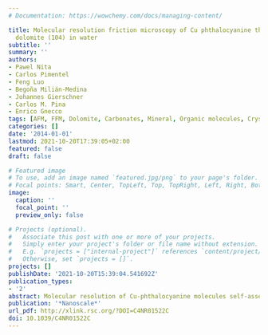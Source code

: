 ```yaml
---
# Documentation: https://wowchemy.com/docs/managing-content/

title: Molecular resolution friction microscopy of Cu phthalocyanine thin films on
  dolomite (104) in water
subtitle: ''
summary: ''
authors:
- Pawel Nita
- Carlos Pimentel
- Feng Luo
- Begoña Milián-Medina
- Johannes Gierschner
- Carlos M. Pina
- Enrico Gnecco
tags: [AFM, FFM, Dolomite, Carbonates, Mineral, Organic molecules, Crystallography]
categories: []
date: '2014-01-01'
lastmod: 2021-10-20T17:39:05+02:00
featured: false
draft: false

# Featured image
# To use, add an image named `featured.jpg/png` to your page's folder.
# Focal points: Smart, Center, TopLeft, Top, TopRight, Left, Right, BottomLeft, Bottom, BottomRight.
image:
  caption: ''
  focal_point: ''
  preview_only: false

# Projects (optional).
#   Associate this post with one or more of your projects.
#   Simply enter your project's folder or file name without extension.
#   E.g. `projects = ["internal-project"]` references `content/project/deep-learning/index.md`.
#   Otherwise, set `projects = []`.
projects: []
publishDate: '2021-10-20T15:39:04.541692Z'
publication_types:
- '2'
abstract: Molecular resolution of Cu-phthalocyanine molecules self-assembled on a dolomite (104) surface has been achieved using friction force microscopy in water. The reliability of ultrathin organic layers as active components for molecular electronic devices depends ultimately on an accurate characterization of the layer morphology and ability to withstand mechanical stresses on the nanoscale. To this end, since the molecular layers need to be electrically decoupled using thick insulating substrates, the use of AFM becomes mandatory. Here, we show how friction force microscopy (FFM) in water allows us to identify the orientation of copper(ii)phthalocyanine (CuPc) molecules previously self-assembled on a dolomite (104) mineral surface in ultra-high vacuum. The molecular features observed in the friction images show that the CuPc molecules are stacked in parallel rows with no preferential orientation with respect to the dolomite lattice, while the stacking features resemble well the single CuPc crystal structure. This proves that the substrate induction is low and makes friction force microscopy in water a suitable alternative to more demanding dynamic AFM techniques in ultra-high vacuum.
publication: '*Nanoscale*'
url_pdf: http://xlink.rsc.org/?DOI=C4NR01522C
doi: 10.1039/C4NR01522C
---
```

